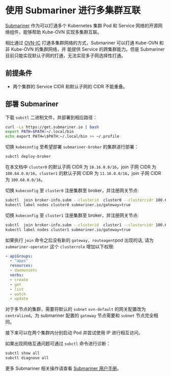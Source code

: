 # 使用 Submariner 进行多集群互联

[Submariner](https://submariner.io/) 作为可以打通多个 Kubernetes 集群 Pod 和 Service 网络的开源网络组件，能够帮助
 Kube-OVN 实现多集群互联。

相比通过 [OVN-IC](./with-ovn-ic.md) 打通多集群网络的方式，Submariner 可以打通 Kube-OVN 和非 Kube-OVN 的集群网络，并
能提供 Service 的跨集群能力。但是 Submariner 目前只能实现默认子网的打通，无法实现多子网选择性打通。

## 前提条件

- 两个集群的 Service CIDR 和默认子网的 CIDR 不能重叠。

## 部署 Submariner

下载 `subctl` 二进制文件，并部署到相应路径：

```bash
curl -Ls https://get.submariner.io | bash
export PATH=$PATH:~/.local/bin
echo export PATH=\$PATH:~/.local/bin >> ~/.profile
```

切换 `kubeconfig` 至希望部署 `submariner-broker` 的集群进行部署：

```bash
subctl deploy-broker
```

在本文档中 `cluster0` 的默认子网 CIDR 为 `10.16.0.0/16`，join 子网 CIDR 为 `100.64.0.0/16`，`cluster1` 的默认子网 CIDR 为 `11.16.0.0/16`，join 子网 CIDR 为 `100.68.0.0/16`。

切换 `kubeconfig` 至 `cluster0` 注册集群至 broker，并注册网关节点:

```bash
subctl  join broker-info.subm --clusterid  cluster0 --clustercidr 100.64.0.0/16,10.16.0.0/16  --natt=false --cable-driver vxlan --health-check=false
kubectl label nodes cluster0 submariner.io/gateway=true
```

切换 `kubeconfig` 至 `cluster1` 注册集群至 broker，并注册网关节点:

```bash
subctl  join broker-info.subm --clusterid  cluster1 --clustercidr 100.68.0.0/16,11.16.0.0/16  --natt=false --cable-driver vxlan --health-check=false
kubectl label nodes cluster1 submariner.io/gateway=true
```

如果执行 `join` 命令之后没有新的 `gateway, routeagent`pod 出现的话, 请为 `submariner-operator` 这个 `clusterrole` 增加以下权限:

```yaml
- apiGroups:
  - "apps"
  resources:
  - daemonsets
  verbs:
  - create
  - get
  - list
  - watch
  - update
```

对于多节点的集群，需要将默认的 `subnet` `ovn-default` 的网关配置改为 `centralized`。为 submariner 配置的 `gateway` 节点需要和 `subnet` 节点完全相同。

接下来可以在两个集群内分别启动 Pod 并尝试使用 IP 进行相互访问。

如果出现网络互通问题可通过 `subctl` 命令进行诊断：

```bash
subctl show all
subctl diagnose all
```

更多 Submariner 相关操作请查看 [Submariner 用户手册](https://submariner.io/operations/usage/)。

